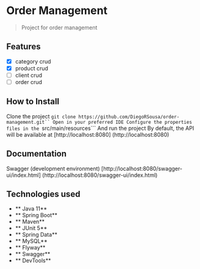 # Order Management

> Project for order management

## Features

 - [x] category crud
 - [x] product crud
 - [ ] client crud
 - [ ] order crud
 
## How to Install

Clone the project
```git clone https://github.com/DiegoRSousa/order-management.git``
Open in your preferred IDE
Configure the properties files in the ```src/main/resources```
And run the project
By default, the API will be available at [http://localhost:8080] (http://localhost:8080)

## Documentation 

Swagger (development environment) [http://localhost:8080/swagger-ui/index.html] (http://localhost:8080/swagger-ui/index.html)

## Technologies used 

* ** Java 11**
* ** Spring Boot**
* ** Maven**
* ** JUnit 5**
* ** Spring Data**
* ** MySQL**
* ** Flyway**
* ** Swagger**
* ** DevTools**